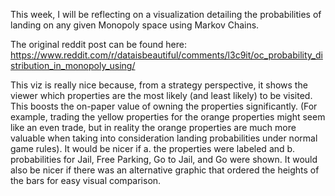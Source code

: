 This week, I will be reflecting on a visualization detailing the probabilities of landing on any given Monopoly space using Markov Chains.

The original reddit post can be found here: https://www.reddit.com/r/dataisbeautiful/comments/l3c9it/oc_probability_distribution_in_monopoly_using/

This viz is really nice because, from a strategy perspective, it shows the viewer which properties are the most likely (and least likely) to be visited. This boosts the on-paper value of owning the properties significantly. (For example, trading the yellow properties for the orange properties might seem like an even trade, but in reality the orange properties are much more valuable when taking into consideration landing probabilities under normal game rules). It would be nicer if a. the properties were labeled and b. probabilities for Jail, Free Parking, Go to Jail, and Go were shown. It would also be nicer if there was an alternative graphic that ordered the heights of the bars for easy visual comparison.
